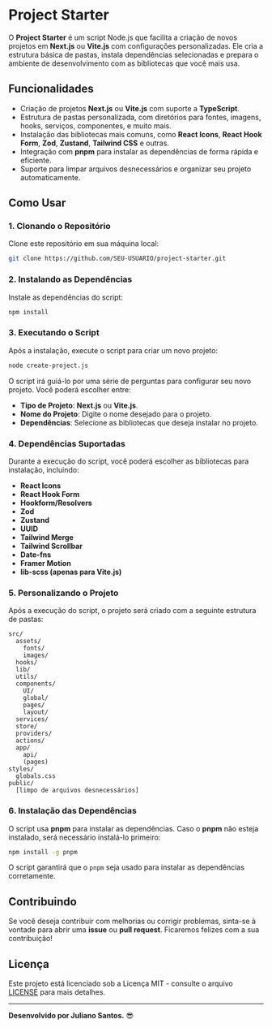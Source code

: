 
# Project Starter

O **Project Starter** é um script Node.js que facilita a criação de novos projetos em **Next.js** ou **Vite.js** com configurações personalizadas. Ele cria a estrutura básica de pastas, instala dependências selecionadas e prepara o ambiente de desenvolvimento com as bibliotecas que você mais usa.

## Funcionalidades

- Criação de projetos **Next.js** ou **Vite.js** com suporte a **TypeScript**.
- Estrutura de pastas personalizada, com diretórios para fontes, imagens, hooks, serviços, componentes, e muito mais.
- Instalação das bibliotecas mais comuns, como **React Icons**, **React Hook Form**, **Zod**, **Zustand**, **Tailwind CSS** e outras.
- Integração com **pnpm** para instalar as dependências de forma rápida e eficiente.
- Suporte para limpar arquivos desnecessários e organizar seu projeto automaticamente.

## Como Usar

### 1. Clonando o Repositório

Clone este repositório em sua máquina local:

```bash
git clone https://github.com/SEU-USUARIO/project-starter.git
```

### 2. Instalando as Dependências

Instale as dependências do script:

```bash
npm install
```

### 3. Executando o Script

Após a instalação, execute o script para criar um novo projeto:

```bash
node create-project.js
```

O script irá guiá-lo por uma série de perguntas para configurar seu novo projeto. Você poderá escolher entre:

- **Tipo de Projeto**: **Next.js** ou **Vite.js**.
- **Nome do Projeto**: Digite o nome desejado para o projeto.
- **Dependências**: Selecione as bibliotecas que deseja instalar no projeto.

### 4. Dependências Suportadas

Durante a execução do script, você poderá escolher as bibliotecas para instalação, incluindo:

- **React Icons**
- **React Hook Form**
- **Hookform/Resolvers**
- **Zod**
- **Zustand**
- **UUID**
- **Tailwind Merge**
- **Tailwind Scrollbar**
- **Date-fns**
- **Framer Motion**
- **lib-scss (apenas para Vite.js)**

### 5. Personalizando o Projeto

Após a execução do script, o projeto será criado com a seguinte estrutura de pastas:

```
src/
  assets/
    fonts/
    images/
  hooks/
  lib/
  utils/
  components/
    UI/
    global/
    pages/
    layout/
  services/
  store/
  providers/
  actions/
  app/
    api/
    (pages)
styles/
  globals.css
public/
  [limpo de arquivos desnecessários]
```

### 6. Instalação das Dependências

O script usa **pnpm** para instalar as dependências. Caso o **pnpm** não esteja instalado, será necessário instalá-lo primeiro:

```bash
npm install -g pnpm
```

O script garantirá que o `pnpm` seja usado para instalar as dependências corretamente.

## Contribuindo

Se você deseja contribuir com melhorias ou corrigir problemas, sinta-se à vontade para abrir uma **issue** ou **pull request**. Ficaremos felizes com a sua contribuição!

## Licença

Este projeto está licenciado sob a Licença MIT - consulte o arquivo [LICENSE](LICENSE) para mais detalhes.

---

**Desenvolvido por Juliano Santos.** 😎
